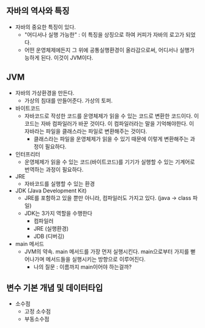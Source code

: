## 자바의 역사와 특징 

- 자바의 중요한 특징이 있다. 
	- "어디서나 실행 가능한" : 이 특징을 상징으로 하여 커피가 자바의 로고가 되었다. 
	- 어떤 운영체제에든지 그 위에 공통실행환경이 올라감으로써, 어디서나 실행가능하게 된다. 이것이 JVM이다. 

## JVM 

- 자바의 가상환경을 만든다. 
	- 가상의 침대를 만들어준다. 가상의 토퍼. 
- 바이트코드 
	- 자바코드로 작성한 코드를 운영체제가 읽을 수 있는 코드로 변환한 코드이다. 이 코드는 자바 컴파일러가 바꾼 것이다. 이 컴파일러라는 말을 기억해야한다. 이 자바라는 파일을 클래스라는 파일로 변환해주는 것이다. 
		- 클래스라는 파일을 운영체제가 읽을 수 있기 때문에 이렇게 변환해주는 과정이 필요하다. 
- 인터프리터 
	- 운영체제가 읽을 수 있는 코드(바이트코드)를 기기가 실행할 수 있는 기계어로 번역하는 과정이 필요하다. 
- JRE 
	- 자바코드를 실행할 수 있는 환경 
- JDK (Java Development Kit)
	- JRE를 포함하고 있을 뿐만 아니라, 컴파일러도 가지고 있다. (java -> class 파일)
	- JDK는 3가지 역할을 수행한다 
		- 컴파일러 
		- JRE (실행환경)
		- JDB (디버깅)
- main 메서드
	- JVM의 약속. main 메서드를 가장 먼저 실행시킨다. main으로부터 가지를 뻗어나가며 메서드들을 실행시키는 방향으로 이루어진다. 
		- 나의 질문 : 이름까지 main이어야 하는걸까? 

## 변수 기본 개념 및 데이터타입 

- 소수점 
	- 고정 소수점
	- 부동소수점 
